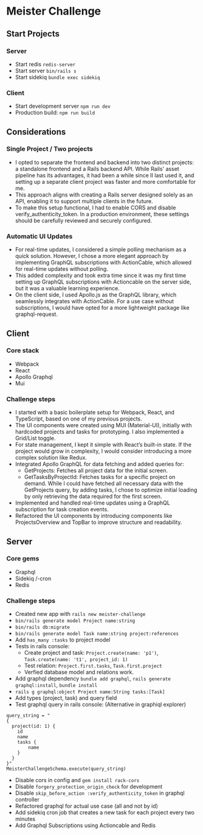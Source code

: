 # Meister Challenge
## Start Projects
### Server
- Start redis `redis-server`
- Start server `bin/rails s`
- Start sidekiq `bundle exec sidekiq`

### Client
- Start development server `npm run dev`
- Production build: `npm run build`

## Considerations
### Single Project / Two projects
- I opted to separate the frontend and backend into two distinct projects: a standalone frontend and a Rails backend API. While Rails' asset pipeline has its advantages, it had been a while since II last used it, and setting up a separate client project was faster and more comfortable for me.
- This approach aligns with creating a Rails server designed solely as an API, enabling it to support multiple clients in the future.
- To make this setup functional, I had to enable CORS and disable verify_authenticity_token. In a production environment, these settings should be carefully reviewed and securely configured.

### Automatic UI Updates
- For real-time updates, I considered a simple polling mechanism as a quick solution. However, I chose a more elegant approach by implementing GraphQL subscriptions with ActionCable, which allowed for real-time updates without polling.
- This added complexity and took extra time since it was my first time setting up GraphQL subscriptions with Actioncable on the server side, but it was a valuable learning experience.
- On the client side, I used Apollo.js as the GraphQL library, which seamlessly integrates with ActionCable. For a use case without subscriptions, I would have opted for a more lightweight package like graphql-request.

## Client
### Core stack
- Webpack
- React
- Apollo Graphql
- Mui

### Challenge steps
- I started with a basic boilerplate setup for Webpack, React, and TypeScript, based on one of my previous projects.
- The UI components were created using MUI (Material-UI), initially with hardcoded projects and tasks for prototyping. I also implemented a Grid/List toggle.
- For state management, I kept it simple with React’s built-in state. If the project would grow in complexity, I would consider introducing a more complex solution like Redux.
- Integrated Apollo GraphQL for data fetching and added queries for:
  - GetProjects: Fetches all project data for the initial screen.
  - GetTasksByProjectId: Fetches tasks for a specific project on demand. While I could have fetched all necessary data with the GetProjects query, by adding tasks, I chose to optimize initial loading by only retrieving the data required for the first screen.
- Implemented and handled real-time updates using a GraphQL subscription for task creation events.
- Refactored the UI components by introducing components like ProjectsOverview and TopBar to improve structure and readability.

## Server
### Core gems
- Graphql
- Sidekiq /-cron
- Redis

### Challenge steps
- Created new app with `rails new meister-challenge`
- `bin/rails generate model Project name:string`
- `bin/rails db:migrate`
- `bin/rails generate model Task name:string project:references`
- Add `has_many :tasks` to project model
- Tests in rails console:
    - Create project and task: `Project.create(name: 'p1')`, `Task.create(name: 't1', project_id: 1)`
    - Test relation: `Project.first.tasks`, `Task.first.project`
    - Verfied database model and relations work.
- Add graphql dependency `bundle add graphql`, `rails generate graphql:install`, `bundle install`
- `rails g graphql:object Project name:String tasks:[Task]`
- Add types (project, task) and query field
- Test graphql query in rails console: (Alternative in graphiql explorer)
```
query_string = "
{
  project(id: 1) {
    id
    name
    tasks {
        name
    }
  }
}"
MeisterChallengeSchema.execute(query_string)
```
- Disable cors in config and `gem install rack-cors`
- Disable `forgery_protection_origin_check` for development
- Disable `skip_before_action :verify_authenticity_token` in graphql controller
- Refactored graphql for actual use case (all and not by id)
- Add sidekiq cron job that creates a new task for each project every two minutes
- Add Graphql Subscriptions using Actioncable and Redis
